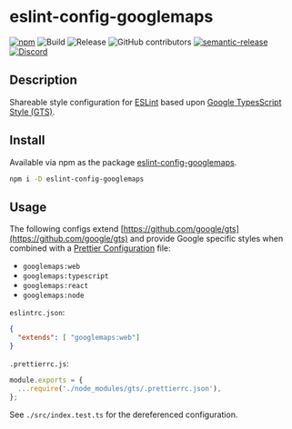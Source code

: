 # eslint-config-googlemaps

[![npm](https://img.shields.io/npm/v/eslint-config-googlemaps)](https://www.npmjs.com/package/eslint-config-googlemaps)
![Build](https://github.com/googlemaps/js-eslint-config-googlemaps/workflows/Build/badge.svg)
![Release](https://github.com/googlemaps/eslint-plugin-g/workflows/Release/badge.svg)
![GitHub contributors](https://img.shields.io/github/contributors/googlemaps/js-eslint-config-googlemaps?color=green)
[![semantic-release](https://img.shields.io/badge/%20%20%F0%9F%93%A6%F0%9F%9A%80-semantic--release-e10079.svg)](https://github.com/semantic-release/semantic-release)
[![Discord](https://img.shields.io/discord/676948200904589322?color=6A7EC2&logo=discord&logoColor=ffffff)](https://discord.gg/jRteCzP)

## Description
Shareable style configuration for [ESLint](https://eslint.org/) based upon [Google TypesScript Style (GTS)](https://www.npmjs.com/package/gts).

## Install

Available via npm as the package [eslint-config-googlemaps](https://www.npmjs.com/package/eslint-config-googlemaps).

```sh
npm i -D eslint-config-googlemaps
```

## Usage

The following configs extend [https://github.com/google/gts](https://github.com/google/gts) and provide Google specific styles when combined with a [Prettier Configuration](https://prettier.io/docs/en/configuration.html) file:

- `googlemaps:web`
- `googlemaps:typescript`
- `googlemaps:react`
- `googlemaps:node`

`eslintrc.json`:
```json
{
  "extends": [ "googlemaps:web"]
}
```

`.prettierrc.js`:
```js
module.exports = {
  ...require('./node_modules/gts/.prettierrc.json'),
};
```

See `./src/index.test.ts` for the dereferenced configuration.
